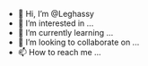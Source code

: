 - 👋 Hi, I’m @Leghassy
- 👀 I’m interested in ...
- 🌱 I’m currently learning ...
- 💞️ I’m looking to collaborate on ...
- 📫 How to reach me ...

<!---
Leghassy/Leghassy is a ✨ special ✨ repository because its `README.md` (this file) appears on your GitHub profile.
You can click the Preview link to take a look at your changes.
--->
